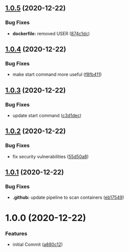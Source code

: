 ## [1.0.5](https://github.com/venkatramachandran/version-app/compare/v1.0.4...v1.0.5) (2020-12-22)


### Bug Fixes

* **dockerfile:** removed USER ([874c1dc](https://github.com/venkatramachandran/version-app/commit/874c1dca41a0695d690836df768a3031ae1d5d4b))

## [1.0.4](https://github.com/venkatramachandran/version-app/compare/v1.0.3...v1.0.4) (2020-12-22)


### Bug Fixes

* make start command more useful ([f8fb411](https://github.com/venkatramachandran/version-app/commit/f8fb411238cdcb8a8c7bbe8d52423f1931a2df44))

## [1.0.3](https://github.com/venkatramachandran/version-app/compare/v1.0.2...v1.0.3) (2020-12-22)


### Bug Fixes

* update start command ([c3d1dec](https://github.com/venkatramachandran/version-app/commit/c3d1dec9a57309332e26a35b567825f81cfaf3c0))

## [1.0.2](https://github.com/venkatramachandran/version-app/compare/v1.0.1...v1.0.2) (2020-12-22)


### Bug Fixes

* fix security vulnerabilities ([55d50a8](https://github.com/venkatramachandran/version-app/commit/55d50a82dd54059f9a7152a38528f8035f15625a))

## [1.0.1](https://github.com/venkatramachandran/version-app/compare/v1.0.0...v1.0.1) (2020-12-22)


### Bug Fixes

* **.github:** update pipeline to scan containers ([eb17549](https://github.com/venkatramachandran/version-app/commit/eb175493a350b2ebbbc66dffc9d90bb4b604c2d5))

# 1.0.0 (2020-12-22)


### Features

* initial Commit ([a880c12](https://github.com/venkatramachandran/version-app/commit/a880c12d00402eb5041d76e6e832fb06ba93a890))
